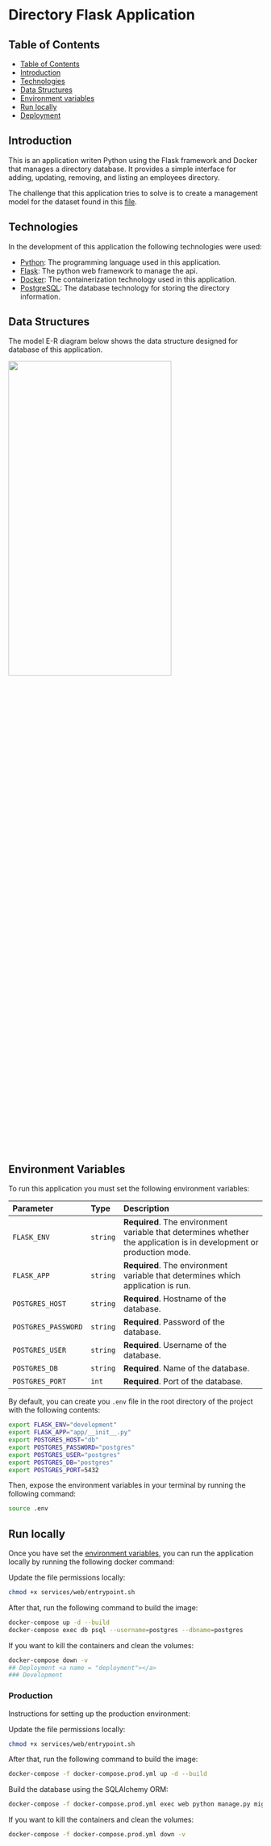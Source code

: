 # Directory Flask Application

## Table of Contents <a name = "contents"></a>

- [Table of Contents](#contents)
- [Introduction](#introduction)
- [Technologies](#technologies)
- [Data Structures](#data-structures)
- [Environment variables](#env-vars)
- [Run locally](#run-locally)
- [Deployment](#deployment)

## Introduction
This is an application writen Python using the Flask framework and Docker that manages a directory database. It provides a simple interface for adding, updating, removing, and listing an employees directory.

The challenge that this application tries to solve is to create a management model for the dataset found in this [file](services/python_server/dataset/sample_data.csv).
## Technologies <a name = "technologies"></a>

In the development of this application the following technologies were used:

- [Python](https://www.python.org/): The programming language used in this application.
- [Flask](https://flask.palletsprojects.com/en/2.1.x/): The python web framework to manage the api.
- [Docker](https://www.docker.com/): The containerization technology used in this application.
- [PostgreSQL](https://www.postgresql.org/): The database technology for storing the directory information.


## Data Structures <a name= "data-structure"></a>

The model E-R diagram below shows the data structure designed for database of this application.

<img src="https://raw.githubusercontent.com/JehuSilva/register_api/develop/database/ER_diagram.svg" width="80%" height="40%">

## Environment Variables <a name = "env-vars"></a>

To run this application you must set the following environment variables:

| Parameter | Type     | Description                |
| :-------- | :------- | :------------------------- |
| `FLASK_ENV` | `string` | **Required**. The environment variable that determines whether the application is in development or production mode. |
| `FLASK_APP` | `string` | **Required**. The environment variable that determines which application is run. |
| `POSTGRES_HOST` | `string` | **Required**. Hostname of the database. |
| `POSTGRES_PASSWORD` | `string` | **Required**. Password of the database. |
| `POSTGRES_USER` | `string` | **Required**. Username of the database. |
| `POSTGRES_DB` | `string` | **Required**. Name of the database. |
| `POSTGRES_PORT` | `int` | **Required**. Port of the database. |


By default, you can create you `.env` file in the root directory of the project with the following contents:
```bash
export FLASK_ENV="development"
export FLASK_APP="app/__init__.py"
export POSTGRES_HOST="db"
export POSTGRES_PASSWORD="postgres"
export POSTGRES_USER="postgres"
export POSTGRES_DB="postgres"
export POSTGRES_PORT=5432
```

Then, expose the environment variables in your terminal by running the following command:
```bash
source .env
```


## Run locally <a name = "run-locally"></a>
Once you have set the [environment variables](#env-vars), you can run the application locally by running the following docker command:

Update the file permissions locally:

```bash
chmod +x services/web/entrypoint.sh
```
After that, run the following command to build the image:

```bash
docker-compose up -d --build
docker-compose exec db psql --username=postgres --dbname=postgres
```

If you want to kill the containers and clean the volumes:

```bash
docker-compose down -v
## Deployment <a name = "deployment"></a>
### Development

```

### Production

Instructions for setting up the production environment:


Update the file permissions locally:

```bash
chmod +x services/web/entrypoint.sh
```

After that, run the following command to build the image:

```bash
docker-compose -f docker-compose.prod.yml up -d --build
```

Build the database using the SQLAlchemy ORM:
```bash
docker-compose -f docker-compose.prod.yml exec web python manage.py migrate
```

If you want to kill the containers and clean the volumes:

```bash
docker-compose -f docker-compose.prod.yml down -v
```
